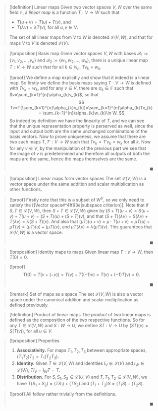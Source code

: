 >[!definition] Linear maps
> Given two vector spaces $V,W$ over the same field $\mathbb{F}$, a *linear map* is a function $T:V\to W$ such that
> - $T(u+v)=T(u)+T(v)$, and
> - $T(\lambda v)=\lambda T(v)$, for all $u,v\in V$.
> 
> The set of all linear maps from $V$ to $W$ is denoted $\mathcal{L}(V,W)$, and that for maps $V$ to $V$ is denoted $\mathcal{L}(V)$.

>[!proposition] Basis map
> Given vector spaces $V,W$ with bases $\mathcal{B}_{1}:=\{ v_{1},v_{2},\dots,v_{n} \}$ and $\mathcal{B}_{2}:=\{ w_{1},w_{2},\dots,w_{n} \}$, there is a unique linear map $T:V\to W$ such that for all $k\in \mathbb{N}_{n}$,  $Tv_{k}=w_{k}$. 

>[!proof] 
> We define a map explicitly and show that it indeed is a linear map. So firstly we define the basis maps saying $T:V\to W$ is defined with $Tv_{k}=w_{k}$, and for any $v\in V$, there are $\alpha_{k}\in \mathbb{F}$ such that $v=\sum_{k=1}^{n}\alpha_{k}v_{k}$, so that $$  Tv=T(\sum_{k=1}^{n}\alpha_{k}v_{k})=\sum_{k=1}^{n}\alpha_{k}Tv_{k} = \sum_{k=1}^{n}\alpha_{k}w_{k}\in W.  $$ So indeed by definition we have the linearity of $T$, and we can see that the unique representation property is perserved as well, since the input and output both are the same unchanged combinations of the basis vectors.
> Now to prove uniqueness, we assume that there are two such maps $T,T':V\to W$ such that $Tv_{k}=T'v_{k}=w_{k}$ for all $k$. Now for any $v\in V$, by the manipulation of the previous part we see that the image of $v$ is predetermined and therefore all outputs of both the maps are the same, hence the maps themselves are the same. <p align="Right">$\blacksquare$</p>

>[!proposition] Linear maps form vector spaces
> The set $\mathcal{L}(V,W)$ is a vector space under the same addition and scalar multiplication as other functions.

>[!proof] 
> Firstly note that this is a subset of $W^V$, so we only need to satisfy the [[Vector space#^4ff93e|subspace criterion]]. Note that if $S,T\in \mathcal{L}(V,W)$, then $S+T\in \mathcal{L}(V,W)$ given by $(S+T)(u+v)=S(u+v)+T(u+v)=(S+T)(u)+(S+T)(v)$, and that $(S+T)(\lambda v)=S(\lambda v)+T(\lambda v)=\lambda(S+T)(v)$. And also that $(\mu T)(u+v)=\mu \cdot T(u+v)=\mu T(u)+\mu T(v)=(\mu T)(u)+(\mu T)(v)$, and $\mu T(\lambda v)=\lambda(\mu T)(v)$. This guarantees that $\mathcal{L}(V,W)$ is a vector space. <p align="Right">$\blacksquare$</p>

>[!proposition] Identity maps to maps
> Given linear map $T:V\to W$, then $T(0)=0$.

>[!proof] 
> $$  T(0)=T(v+(-v))=T(v)+T((-1)v)=T(v)+(-1)T(v)=0.  $$ <p align="Right">$\blacksquare$</p>

>[!remark] Set of maps as a space
> The set $\mathcal{L}(V,W)$ is also a vector space under the canonical addition and scalar multiplication as defined previously.

>[!definition] Product of linear maps
>The *product* of two linear maps is defined as the composition of the two respective functions. So for any $T\in \mathcal{L}(V,W)$ and $S:W\to U$, we define $ST:V\to U$ by $(ST)(v)=S(T(v))$, for all $u\in V$.

>[!proposition] Properties
>1. **Associativity.** For maps $T_{1},T_{2},T_{3}$ between appropriate spaces, $(T_{1}T_{2})T_{3}=T_{1}(T_{2}T_{3}).$
>2. **Identity.** Given $T\in \mathcal{L}(V,W)$ and identities $I_{V}\in \mathcal{L}(V)$ and $I_{W}\in \mathcal{L}(W)$, $TI_{V}=I_{W}T=T.$
>3. **Distribution.** For $S,S_{1},S_{2}\in \mathcal{L}(U,V)$ and $T,T_{1},T_{2}\in \mathcal{L}(V,W)$, we have $T(S_{1}+S_{2})=(TS_{1})+(TS_{2})$ and $(T_{1}+T_{2})S=(T_{1}S)+(T_{2}S)$.

>[!proof] 
>All follow rather trivially from the definitions. <p align="Right">$\blacksquare$</p>